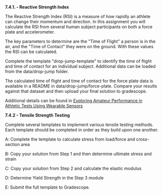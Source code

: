 **7.4.1. - Reactive Strength Index**

The Reactive Strength Index (RSI) is a measure of how rapidly an athlete can change their momentum and direction.
In this assignment you will calculate the RSI from several human subject participants on both a force plate and accelerometer.

The key parameters to determine are the "Time of Flight" a person is in the air, and the "Time of Contact" they were on the ground.
With these values the RSI can be calculated.

Complete the template "drop-jump-template" to identify the time of flight and time of contact for an individual subject. 
Additional data can be loaded from the data/drop-jump folder.

The calculated time of flight and time of contact for the force plate data is available in a README in data/drop-jump/force-plate.
Compare your results against that dataset and then upload your final solution to gradescope.

Additional details can be found in [Exploring Amateur Performance in Athletic Tests
Using Wearable Sensors](https://www.jasonforsyth.net/pdf/mitchell-sieds-camera-ready.pdf)

**7.4.2 - Tensile Strength Testing**

Complete several templates to implement various tensile testing methods. Each template should be completed in order as they build upon one another.

A: Complete the template to calculate stress from load/force and cross-section area

B: Copy your solution from Step 1 and then determine ultimate stress and strain

C: Copy your solution from Step 2 and calculate the elastic modulus

D: Determine Yield Strength in the Step 3 module

E: Submit the full template to Gradescope.